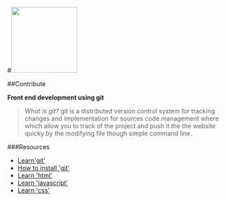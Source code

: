 #<img src="https://aberobotics.github.io/images/ARR Logo.png" width="150"/>

##Contribute 

 **Front end development using git**

> *What is git?* git is a distributed version control system for tracking changes and implementation for sources code management where which allow you to track of the project and push it the the website quicky by the modifying file though simple command line.


###Resources

- [Learn'git'](https://www.codecademy.com/learn/learn-git)
- [How to install 'git'](https://www.linode.com/docs/development/version-control/how-to-install-git-on-linux-mac-and-windows)
- [Learn 'html'](https://www.codecademy.com/learn/learn-html)
- [Learn 'javascript'](https://www.codecademy.com/learn/introduction-to-javascript)
- [Learn 'css'](https://www.codecademy.com/learn/learn-css)

